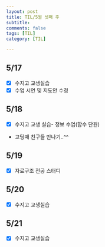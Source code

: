 ```yaml
---
layout: post
title: TIL/5월 셋째 주 
subtitle: 
comments: false
tags: [TIL]
category: [TIL]

---
```


## 5/17
- [x] 수지고 교생실습
- [x] 수업 시연 및 지도안 수정

## 5/18
- [x] 수지고 교생 실습- 정보 수업(함수 단원)
- 고딩때 친구들 만나기..^^ 

## 5/19
- [x] 자료구조 전공 스터디

## 5/20
- [x] 수지고 교생실습

## 5/21
- [x] 수지고 교생실습
